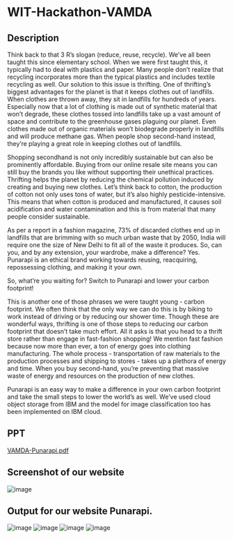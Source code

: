 # WIT-Hackathon-VAMDA
## Description
Think back to that 3 R’s slogan (reduce, reuse, recycle). We’ve all been taught this since elementary school. When we were first taught this, it typically had to deal with plastics and paper. Many people don’t realize that recycling incorporates more than the typical plastics and includes textile recycling as well. Our solution to this issue is thrifting. One of thrifting’s biggest advantages for the planet is that it keeps clothes out of landfills. When clothes are thrown away, they sit in landfills for hundreds of years. Especially now that a lot of clothing is made out of synthetic material that won’t degrade, these clothes tossed into landfills take up a vast amount of space and contribute to the greenhouse gases plaguing our planet. Even clothes made out of organic materials won’t biodegrade properly in landfills and will produce methane gas. When people shop second-hand instead, they’re playing a great role in keeping clothes out of landfills. 

Shopping secondhand is not only incredibly sustainable but can also be prominently affordable. Buying from our online resale site means you can still buy the brands you like without supporting their unethical practices. Thrifting helps the planet by reducing the chemical pollution induced by creating and buying new clothes. Let’s think back to cotton, the production of cotton not only uses tons of water, but it’s also highly pesticide-intensive. This means that when cotton is produced and manufactured, it causes soil acidification and water contamination and this is from material that many people consider sustainable. 

As per a report in a fashion magazine, 73% of discarded clothes end up in landfills that are brimming with so much urban waste that by 2050, India will require one the size of New Delhi to fit all of the waste it produces. So, can you, and by any extension, your wardrobe, make a difference? Yes. Punarapi is an ethical brand working towards reusing, reacquiring, repossessing clothing, and making it your own.

So, what’re you waiting for? Switch to Punarapi and lower your carbon footprint!  

This is another one of those phrases we were taught young - carbon footprint. We often think that the only way we can do this is by biking to work instead of driving or by reducing our shower time. Though these are wonderful ways, thrifting is one of those steps to reducing our carbon footprint that doesn’t take much effort. All it asks is that you head to a thrift store rather than engage in fast-fashion shopping! We mention fast fashion because now more than ever, a ton of energy goes into clothing manufacturing. The whole process - transportation of raw materials to the production processes and shipping to stores - takes up a plethora of energy and time. When you buy second-hand, you’re preventing that massive waste of energy and resources on the production of new clothes. 

Punarapi is an easy way to make a difference in your own carbon footprint and take the small steps to lower the world’s as well. We’ve used cloud object storage from IBM and the model for image classification too has been implemented on IBM cloud.

## PPT
[VAMDA-Punarapi.pdf](https://github.com/ArpithaV29/wit-hackathon-VAMDA/files/6677913/VAMDA-Punarapi.pdf)

## Screenshot of our website
![image](https://user-images.githubusercontent.com/65852760/122588248-7c029c00-d07c-11eb-94de-da69bb8cadcb.png)


## Output for our website Punarapi.
![image](https://user-images.githubusercontent.com/71244228/122582497-dba97900-d075-11eb-9b6a-9add1cfd9369.png)
![image](https://user-images.githubusercontent.com/71244228/122582434-cb919980-d075-11eb-9ad3-f9270aa6ac9d.png)
![image](https://user-images.githubusercontent.com/71244228/122582464-d2b8a780-d075-11eb-9531-b398fa559362.png)
![image](https://user-images.githubusercontent.com/71244228/122582480-d77d5b80-d075-11eb-9349-ce45550bd401.png)
